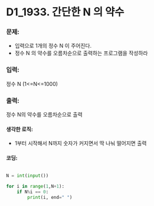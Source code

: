 # D1_1933. 간단한 N 의 약수

### 문제:

- 입력으로 1개의 정수 N 이 주어진다.
- 정수 N 의 약수를 오름차순으로 출력하는 프로그램을 작성하라



### 입력:

정수  N (1<=N<=1000)



### 출력:

정수 N의 약수를 오름차순으로 출력



#### 생각한 로직:

- 1부터 시작해서 N까지 숫자가 커지면서 딱 나눠 떨어지면 출력



#### 코딩:

```python

N = int(input())

for i in range(1,N+1):
    if N%i == 0:
        print(i, end=" ")
```

